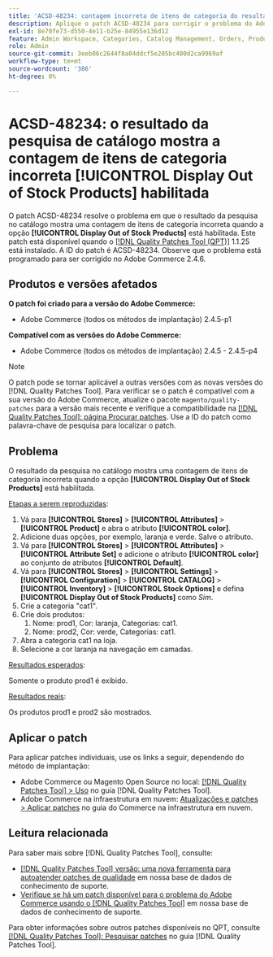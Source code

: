 ```yaml
---
title: 'ACSD-48234: contagem incorreta de itens de categoria do resultado da pesquisa do catálogo quando [!UICONTROL Display Out of Stock Products] habilitado'
description: Aplique o patch ACSD-48234 para corrigir o problema do Adobe Commerce em que o resultado da pesquisa no catálogo mostra uma contagem de itens de categoria incorreta quando a opção [!UICONTROL Display Out of Stock Products] estiver habilitada.
exl-id: 8e70fe73-d550-4e11-b25e-84955e136d12
feature: Admin Workspace, Categories, Catalog Management, Orders, Products, Search
role: Admin
source-git-commit: 3eeb86c2644f8a04ddcf5e205bc400d2ca9969af
workflow-type: tm+mt
source-wordcount: '386'
ht-degree: 0%

---
```


# ACSD-48234: o resultado da pesquisa de catálogo mostra a contagem de itens de categoria incorreta **[!UICONTROL Display Out of Stock Products]** habilitada

O patch ACSD-48234 resolve o problema em que o resultado da pesquisa no catálogo mostra uma contagem de itens de categoria incorreta quando a opção **[!UICONTROL Display Out of Stock Products]** está habilitada. Este patch está disponível quando o [[!DNL Quality Patches Tool (QPT)]](/help/announcements/adobe-commerce-announcements/magento-quality-patches-released-new-tool-to-self-serve-quality-patches.md) 1.1.25 está instalado. A ID do patch é ACSD-48234. Observe que o problema está programado para ser corrigido no Adobe Commerce 2.4.6.


## Produtos e versões afetados

**O patch foi criado para a versão do Adobe Commerce:**
* Adobe Commerce (todos os métodos de implantação) 2.4.5-p1

**Compatível com as versões do Adobe Commerce:**
* Adobe Commerce (todos os métodos de implantação) 2.4.5 - 2.4.5-p4

>[!NOTE]
>
>O patch pode se tornar aplicável a outras versões com as novas versões do [!DNL Quality Patches Tool]. Para verificar se o patch é compatível com a sua versão do Adobe Commerce, atualize o pacote `magento/quality-patches` para a versão mais recente e verifique a compatibilidade na [[!DNL Quality Patches Tool]: página Procurar patches](https://experienceleague.adobe.com/tools/commerce-quality-patches/index.html). Use a ID do patch como palavra-chave de pesquisa para localizar o patch.

## Problema

O resultado da pesquisa no catálogo mostra uma contagem de itens de categoria incorreta quando a opção **[!UICONTROL Display Out of Stock Products]** está habilitada.

<u>Etapas a serem reproduzidas</u>:

1. Vá para **[!UICONTROL Stores]** > **[!UICONTROL Attributes]** > **[!UICONTROL Product]** e abra o atributo **[!UICONTROL color]**.
1. Adicione duas opções, por exemplo, laranja e verde. Salve o atributo.
1. Vá para **[!UICONTROL Stores]** > **[!UICONTROL Attributes]** > **[!UICONTROL Attribute Set]** e adicione o atributo **[!UICONTROL color]** ao conjunto de atributos **[!UICONTROL Default]**.
1. Vá para **[!UICONTROL Stores]** > **[!UICONTROL Settings]** > **[!UICONTROL Configuration]** > **[!UICONTROL CATALOG]** > **[!UICONTROL Inventory]** > **[!UICONTROL Stock Options]** e defina **[!UICONTROL Display Out of Stock Products]** como _Sim_.
1. Crie a categoria &quot;cat1&quot;.
1. Crie dois produtos:
   1. Nome: prod1, Cor: laranja, Categorias: cat1.
   1. Nome: prod2, Cor: verde, Categorias: cat1.
1. Abra a categoria cat1 na loja.
1. Selecione a cor laranja na navegação em camadas.

<u>Resultados esperados</u>:

Somente o produto prod1 é exibido.

<u>Resultados reais</u>:

Os produtos prod1 e prod2 são mostrados.

## Aplicar o patch

Para aplicar patches individuais, use os links a seguir, dependendo do método de implantação:

* Adobe Commerce ou Magento Open Source no local: [[!DNL Quality Patches Tool] > Uso](https://experienceleague.adobe.com/docs/commerce-operations/tools/quality-patches-tool/usage.html) no guia [!DNL Quality Patches Tool].
* Adobe Commerce na infraestrutura em nuvem: [Atualizações e patches > Aplicar patches](https://experienceleague.adobe.com/docs/commerce-cloud-service/user-guide/develop/upgrade/apply-patches.html) no guia do Commerce na infraestrutura em nuvem.

## Leitura relacionada

Para saber mais sobre [!DNL Quality Patches Tool], consulte:

* [[!DNL Quality Patches Tool] versão: uma nova ferramenta para autoatender patches de qualidade](/help/announcements/adobe-commerce-announcements/magento-quality-patches-released-new-tool-to-self-serve-quality-patches.md) em nossa base de dados de conhecimento de suporte.
* [Verifique se há um patch disponível para o problema do Adobe Commerce usando o [!DNL Quality Patches Tool]](/help/support-tools/patches-available-in-qpt-tool/check-patch-for-magento-issue-with-magento-quality-patches.md) em nossa base de dados de conhecimento de suporte.

Para obter informações sobre outros patches disponíveis no QPT, consulte [[!DNL Quality Patches Tool]: Pesquisar patches](https://experienceleague.adobe.com/tools/commerce-quality-patches/index.html) no guia [!DNL Quality Patches Tool].
